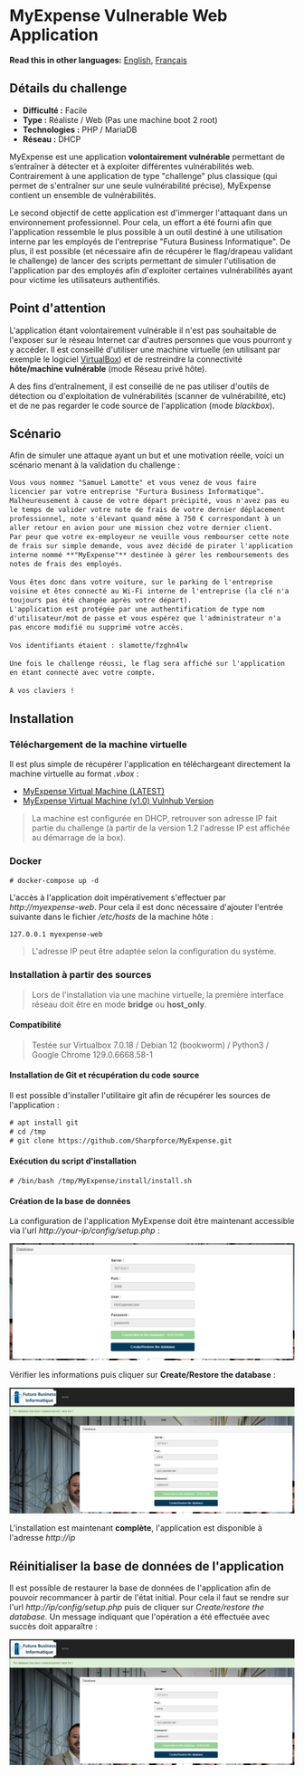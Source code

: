 # MyExpense Vulnerable Web Application

__Read this in other languages:__ [English](README.md), [Français](README.fr.md)

## Détails du challenge

* **Difficulté :** Facile
* **Type :** Réaliste / Web (Pas une machine boot 2 root)
* **Technologies :** PHP / MariaDB
* **Réseau :** DHCP

MyExpense est une application **volontairement vulnérable** permettant de s’entraîner à détecter et à exploiter différentes vulnérabilités web. Contrairement à une application de type "challenge" plus classique (qui permet de s'entraîner sur une seule vulnérabilité précise), MyExpense contient un ensemble de vulnérabilités. 

Le second objectif de cette application est d'immerger l'attaquant dans un environnement professionnel. Pour cela, un effort a été fourni afin que l'application ressemble le plus possible à un outil destiné à une utilisation interne par les employés de l'entreprise "Futura Business Informatique". De plus, il est possible (et nécessaire afin de récupérer le flag/drapeau validant le challenge) de lancer des scripts permettant de simuler l'utilisation de l'application par des employés afin d'exploiter certaines vulnérabilités ayant pour victime les utilisateurs authentifiés.

## Point d'attention

L'application étant volontairement vulnérable il n'est pas souhaitable de l'exposer sur le réseau Internet car d'autres personnes que vous pourront y y accéder. Il est conseillé d'utiliser une machine virtuelle (en utilisant par exemple le logiciel [VirtualBox](https://www.virtualbox.org/)) et de restreindre la connectivité **hôte/machine vulnérable** (mode Réseau privé hôte).

A des fins d’entraînement, il est conseillé de ne pas utiliser d'outils de détection ou d'exploitation de vulnérabilités (scanner de vulnérabilité, etc) et de ne pas regarder le code source de l'application (mode *blackbox*).  

## Scénario

Afin de simuler une attaque ayant un but et une motivation réelle, voici un scénario menant à la validation du challenge :

```
Vous vous nommez "Samuel Lamotte" et vous venez de vous faire licencier par votre entreprise "Furtura Business Informatique". 
Malheureusement à cause de votre départ précipité, vous n'avez pas eu le temps de valider votre note de frais de votre dernier déplacement professionnel, note s'élevant quand même à 750 € correspondant à un aller retour en avion pour une mission chez votre dernier client. 
Par peur que votre ex-employeur ne veuille vous rembourser cette note de frais sur simple demande, vous avez décidé de pirater l'application interne nommé **"MyExpense"** destinée à gérer les remboursements des notes de frais des employés.

Vous êtes donc dans votre voiture, sur le parking de l'entreprise voisine et êtes connecté au Wi-Fi interne de l'entreprise (la clé n'a toujours pas été changée après votre départ).
L'application est protégée par une authentification de type nom d'utilisateur/mot de passe et vous espérez que l'administrateur n'a pas encore modifié ou supprimé votre accès.

Vos identifiants étaient : slamotte/fzghn4lw

Une fois le challenge réussi, le flag sera affiché sur l'application en étant connecté avec votre compte.

A vos claviers !

```

## Installation

### Téléchargement de la machine virtuelle

Il est plus simple de récupérer l'application en téléchargeant directement la machine virtuelle au format _.vbox_ :
- [MyExpense Virtual Machine (LATEST)](https://www.mediafire.com/file/e1hjy5orlpd87au/My_Expense_Vulnerable_Web_Application_-_1.3.ova/file)
- [MyExpense Virtual Machine (v1.0) Vulnhub Version](http://www.mediafire.com/file/mx1b7qe00y9dfzv/MyExpense_Vulnerable_Web_Application.ova/file)

> La machine est configurée en DHCP, retrouver son adresse IP fait partie du challenge (à partir de la version 1.2 l'adresse IP est affichée au démarrage de la box).

### Docker

```
# docker-compose up -d
```

L'accès à l'application doit impérativement s'effectuer par _http://myexpense-web_. Pour cela il est donc nécessaire d'ajouter l'entrée suivante dans le fichier _/etc/hosts_ de la machine hôte : 

```
127.0.0.1 myexpense-web
```

> L'adresse IP peut être adaptée selon la configuration du système.

### Installation à partir des sources

> Lors de l'installation via une machine virtuelle, la première interface réseau doit être en mode __bridge__ ou __host_only__.

#### Compatibilité

> Testée sur Virtualbox 7.0.18 / Debian 12 (bookworm) / Python3 / Google Chrome 129.0.6668.58-1

#### Installation de Git et récupération du code source

Il est possible d'installer l'utilitaire git afin de récupérer les sources de l'application :
```
# apt install git
# cd /tmp
# git clone https://github.com/Sharpforce/MyExpense.git
```

#### Exécution du script d'installation

```
# /bin/bash /tmp/MyExpense/install/install.sh
```

#### Création de la base de données

La configuration de l'application MyExpense doit être maintenant accessible via l'url _http://your-ip/config/setup.php_ :

![](https://github.com/Sharpforce/MyExpense/blob/main/img/d2a99cee077535dc955e87a1d8f8727e.png?raw=true)

Vérifier les informations puis cliquer sur **Create/Restore the database** :

![](https://github.com/Sharpforce/MyExpense/blob/main/img/4ae8ad29aadb188f855b952e1e21f588.png?raw=true)

L'installation est maintenant **complète**, l'application est disponible à l'adresse _http://ip_

## Réinitialiser la base de données de l'application

Il est possible de restaurer la base de données de l'application afin de pouvoir recommancer à partir de l'état initial. Pour cela il faut se rendre sur l'url _http://ip/config/setup.php_ puis de cliquer sur _Create/restore the database_. Un message indiquant que l'opération a été effectuée avec succès doit apparaître :

![](https://github.com/Sharpforce/MyExpense/blob/main/img/4ae8ad29aadb188f855b952e1e21f588.png?raw=true)